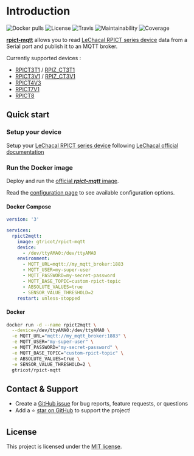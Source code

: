 # Introduction

![Docker pulls](https://img.shields.io/docker/pulls/gtricot/rpict-mqtt)
![License](https://img.shields.io/github/license/gtricot/rpict-mqtt)
![Travis](https://img.shields.io/travis/gtricot/rpict-mqtt/master)
![Maintainability](https://img.shields.io/codeclimate/maintainability/gtricot/rpict-mqtt)
![Coverage](https://img.shields.io/codeclimate/coverage/gtricot/rpict-mqtt)

[**rpict-mqtt**](https://github.com/gtricot/rpict-mqtt) allows you to read [LeChacal RPICT series device](http://lechacal.com/wiki/index.php?title=Raspberrypi_Current_and_Temperature_Sensor_Adaptor) data from a Serial port and publish it to an MQTT broker.

Currently supported devices :

- [RPICT3T1](http://lechacal.com/wiki/index.php?title=RPICT3T1) / [RPIZ_CT3T1](http://lechacal.com/wiki/index.php?title=RPIZ_CT3T1)
- [RPICT3V1](http://lechacal.com/wiki/index.php?title=RPICT3V1) / [RPIZ_CT3V1](http://lechacal.com/wiki/index.php?title=RPIZ_CT3V1)
- [RPICT4V3](http://lechacal.com/wiki/index.php?title=RPICT4V3_Version_5)
- [RPICT7V1](http://lechacal.com/wiki/index.php?title=RPICT7V1_Version_5)
- [RPICT8](http://lechacal.com/wiki/index.php?title=RPICT8_Version_5)

## Quick start

### Setup your device

Setup your [LeChacal RPICT series device](http://lechacal.com/wiki/index.php?title=Raspberrypi_Current_and_Temperature_Sensor_Adaptor) following [LeChacal official documentation](http://lechacal.com/wiki/index.php?title=Raspberrypi_Current_and_Temperature_Sensor_Adaptor#First_time_use)

### Run the Docker image

Deploy and run the [official _**rpict-mqtt**_ image](https://hub.docker.com/r/gtricot/rpict-mqtt).

Read the [configuration page](configuration/) to see available configuration options.

<!-- tabs:start -->

#### **Docker Compose**

```yaml
version: '3'

services:
  rpict2mqtt:
    image: gtricot/rpict-mqtt
    device:
      - /dev/ttyAMA0:/dev/ttyAMA0
    environment:
      - MQTT_URL=mqtt://my_mqtt_broker:1883
      - MQTT_USER=my-super-user
      - MQTT_PASSWORD=my-secret-password
      - MQTT_BASE_TOPIC=custom-rpict-topic
      - ABSOLUTE_VALUES=true
      - SENSOR_VALUE_THRESHOLD=2
    restart: unless-stopped
```

#### **Docker**

```bash
docker run -d --name rpict2mqtt \
  --device=/dev/ttyAMA0:/dev/ttyAMA0 \
  -e MQTT_URL="mqtt://my_mqtt_broker:1883" \
  -e MQTT_USER="my-super-user" \
  -e MQTT_PASSWORD="my-secret-password" \
  -e MQTT_BASE_TOPIC="custom-rpict-topic" \
  -e ABSOLUTE_VALUES=true \
  -e SENSOR_VALUE_THRESHOLD=2 \
  gtricot/rpict-mqtt
```
<!-- tabs:end -->

## Contact & Support

- Create a [GitHub issue](https://github.com/gtricot/rpict-mqtt/issues) for bug reports, feature requests, or questions
- Add a ⭐️ [star on GitHub](https://github.com/gtricot/rpict-mqtt) to support the project!

## License

This project is licensed under the [MIT license](https://github.com/gtricot/rpict-mqtt/blob/master/LICENSE).

<!-- GitHub Buttons -->
<script async defer src="https://buttons.github.io/buttons.js"></script>